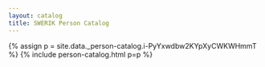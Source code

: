 ```yaml
---
layout: catalog
title: SWERIK Person Catalog
---
```

{% assign p = site.data._person-catalog.i-PyYxwdbw2KYpXyCWKWHmmT %}
{% include person-catalog.html p=p %}

